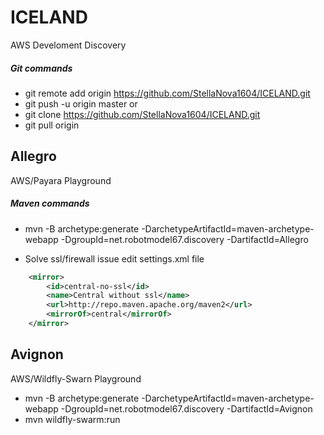 # ICELAND
AWS Develoment Discovery

##### Git commands
* git remote add origin https://github.com/StellaNova1604/ICELAND.git
* git push -u origin master
 or
* git clone https://github.com/StellaNova1604/ICELAND.git
* git pull origin

## Allegro
AWS/Payara Playground

##### Maven commands
* mvn -B archetype:generate -DarchetypeArtifactId=maven-archetype-webapp -DgroupId=net.robotmodel67.discovery -DartifactId=Allegro

* Solve ssl/firewall issue edit settings.xml file
```xml
    <mirror>
        <id>central-no-ssl</id>
        <name>Central without ssl</name>
        <url>http://repo.maven.apache.org/maven2</url>
        <mirrorOf>central</mirrorOf>
    </mirror>
```

## Avignon
AWS/Wildfly-Swarn Playground

* mvn -B archetype:generate -DarchetypeArtifactId=maven-archetype-webapp -DgroupId=net.robotmodel67.discovery -DartifactId=Avignon
* mvn wildfly-swarm:run